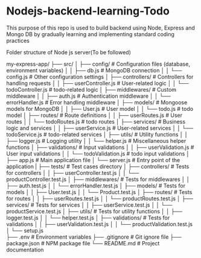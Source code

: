# Nodejs-backend-learning-Todo 

This purpose of this repo is used to build backend using Node, Express and Mongo DB by gradually learning and implementing standard coding practices

Folder structure of Node js server(To be followed)

my-express-app/
├── src/
│   ├── config/                  # Configuration files (database, environment variables)
│   │   ├── db.js                # MongoDB connection
│   │   └── config.js            # Other configuration settings
│   ├── controllers/             # Controllers for handling requests
│   │   ├── userController.js     # User-related logic
│   │   └── todoController.js  # todo-related logic
│   ├── middlewares/             # Custom middleware
│   │   ├── auth.js              # Authentication middleware
│   │   └── errorHandler.js       # Error handling middleware
│   ├── models/                  # Mongoose models for MongoDB
│   │   ├── User.js               # User model
│   │   └── todo.js            # todo model
│   ├── routes/                  # Route definitions
│   │   ├── userRoutes.js         # User routes
│   │   └── todoRoutes.js      # todo routes
│   ├── services/                # Business logic and services
│   │   ├── userService.js        # User-related services
│   │   └── todoService.js     # todo-related services
│   ├── utils/                   # Utility functions
│   │   ├── logger.js             # Logging utility
│   │   └── helper.js             # Miscellaneous helper functions
│   ├── validations/             # Input validations
│   │   ├── userValidation.js      # User input validations
│   │   └── todoValidation.js   # todo input validations
│   ├── app.js                   # Main application file
│   └── server.js                # Entry point of the application
|
├── tests/                       # Test cases directory
│   ├── controllers/             # Tests for controllers
│   │   ├── userController.test.js
│   │   └── productController.test.js
│   ├── middlewares/             # Tests for middlewares
│   │   ├── auth.test.js
│   │   └── errorHandler.test.js
│   ├── models/                  # Tests for models
│   │   ├── User.test.js
│   │   └── Product.test.js
│   ├── routes/                  # Tests for routes
│   │   ├── userRoutes.test.js
│   │   └── productRoutes.test.js
│   ├── services/                # Tests for services
│   │   ├── userService.test.js
│   │   └── productService.test.js
│   ├── utils/                   # Tests for utility functions
│   │   ├── logger.test.js
│   │   └── helper.test.js
│   ├── validations/             # Tests for validations
│   │   ├── userValidation.test.js
│   │   └── productValidation.test.js
│   └── setup.js         
├── .env                         # Environment variables
├── .gitignore                   # Git ignore file
├── package.json                 # NPM package file
└── README.md                    # Project documentation



